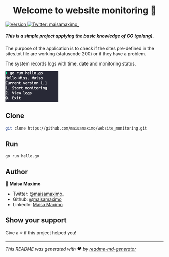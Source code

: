 <h1 align="center">Welcome to website monitoring 🔎</h1>
<p>
  <a href="https://www.npmjs.com/package/website monitoring" target="_blank">
    <img alt="Version" src="https://img.shields.io/npm/v/website monitoring.svg">
  </a>
  <a href="https://twitter.com/maisamaximo_" target="_blank">
    <img alt="Twitter: maisamaximo_" src="https://img.shields.io/twitter/follow/maisamaximo_.svg?style=social" />
  </a>
</p>

##### This is a simple project applying the basic knowledge of GO (golang).
The purpose of the application is to check if the sites pre-defined in the sites.txt file are working (statuscode 200) or if they have a problem.

The system records logs with time, date and monitoring status.


![alt text](menu.png "Menu")


## Clone 

```sh
git clone https://github.com/maisamaximo/website_monitoring.git
```

## Run

```sh
go run hello.go
```

## Author

👤 **Maisa Maximo**

* Twitter: [@maisamaximo_](https://twitter.com/maisamaximo_)
* Github: [@maisamaximo](https://github.com/maisamaximo)
* LinkedIn: [Maisa Maximo](https://www.linkedin.com/in/maisa-maximo-ferreira/)

## Show your support

Give a ⭐️ if this project helped you!

***
_This README was generated with ❤️ by [readme-md-generator](https://github.com/kefranabg/readme-md-generator)_
